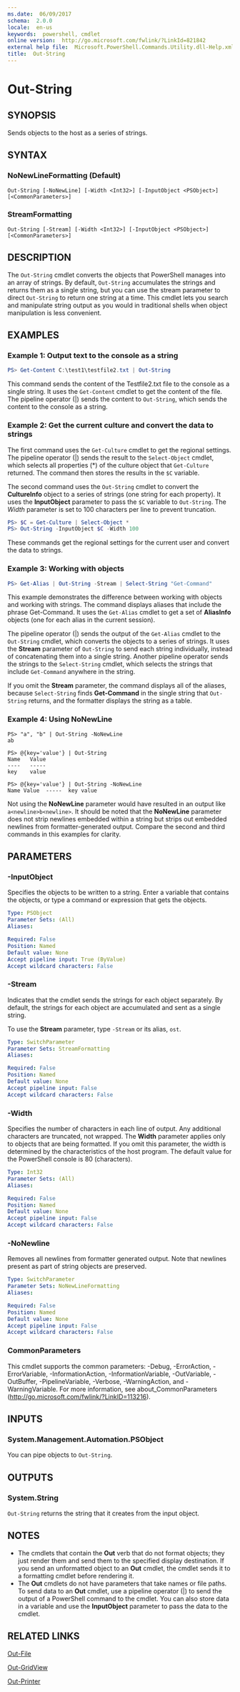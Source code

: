 ```yaml
---
ms.date:  06/09/2017
schema:  2.0.0
locale:  en-us
keywords:  powershell, cmdlet
online version:  http://go.microsoft.com/fwlink/?LinkId=821842
external help file:  Microsoft.PowerShell.Commands.Utility.dll-Help.xml
title:  Out-String
---
```


# Out-String

## SYNOPSIS

Sends objects to the host as a series of strings.

## SYNTAX

### NoNewLineFormatting (Default)

```
Out-String [-NoNewLine] [-Width <Int32>] [-InputObject <PSObject>] [<CommonParameters>]
```

### StreamFormatting

```
Out-String [-Stream] [-Width <Int32>] [-InputObject <PSObject>] [<CommonParameters>]
```

## DESCRIPTION

The `Out-String` cmdlet converts the objects that PowerShell manages into an array of strings.
By default, `Out-String` accumulates the strings and returns them as a single string, but you can use the stream parameter to direct `Out-String` to return one string at a time.
This cmdlet lets you search and manipulate string output as you would in traditional shells when object manipulation is less convenient.

## EXAMPLES

### Example 1: Output text to the console as a string

```powershell
PS> Get-Content C:\test1\testfile2.txt | Out-String
```

This command sends the content of the Testfile2.txt file to the console as a single string.
It uses the `Get-Content` cmdlet to get the content of the file.
The pipeline operator (|) sends the content to `Out-String`, which sends the content to the console as a string.

### Example 2: Get the current culture and convert the data to strings

The first command uses the `Get-Culture` cmdlet to get the regional settings.
The pipeline operator (|) sends the result to the `Select-Object` cmdlet,
which selects all properties (*) of the culture object that `Get-Culture` returned.
The command then stores the results in the `$C` variable.

The second command uses the `Out-String` cmdlet to convert the **CultureInfo** object to a series of strings (one string for each property).
It uses the **InputObject** parameter to pass the `$C` variable to `Out-String`.
The *Width* parameter is set to 100 characters per line to prevent truncation.

```powershell
PS> $C = Get-Culture | Select-Object *
PS> Out-String -InputObject $C -Width 100
```

These commands get the regional settings for the current user and convert the data to strings.

### Example 3: Working with objects

```powershell
PS> Get-Alias | Out-String -Stream | Select-String "Get-Command"
```

This example demonstrates the difference between working with objects and working with strings.
The command displays aliases that include the phrase Get-Command.
It uses the `Get-Alias` cmdlet to get a set of **AliasInfo** objects (one for each alias in the current session).

The pipeline operator (|) sends the output of the `Get-Alias` cmdlet to the `Out-String` cmdlet, which converts the objects to a series of strings.
It uses the **Stream** parameter of `Out-String` to send each string individually, instead of concatenating them into a single string.
Another pipeline operator sends the strings to the `Select-String` cmdlet, which selects the strings that include `Get-Command` anywhere in the string.

If you omit the **Stream** parameter, the command displays all of the aliases, because `Select-String` finds **Get-Command** in the single string that `Out-String` returns, and the formatter displays the string as a table.

### Example 4: Using NoNewLine

```
PS> "a", "b" | Out-String -NoNewLine
ab

PS> @{key='value'} | Out-String
Name   Value
----   -----
key    value

PS> @{key='value'} | Out-String -NoNewLine
Name Value  -----  key value
```

Not using the **NoNewLine** parameter would have resulted in an output like `a<newline>b<newline>`.
It should be noted that the **NoNewLine** parameter does not strip newlines embedded within a string but strips out embedded newlines from formatter-generated output. Compare the second and third commands in this examples for clarity.

## PARAMETERS

### -InputObject

Specifies the objects to be written to a string.
Enter a variable that contains the objects, or type a command or expression that gets the objects.

```yaml
Type: PSObject
Parameter Sets: (All)
Aliases:

Required: False
Position: Named
Default value: None
Accept pipeline input: True (ByValue)
Accept wildcard characters: False
```

### -Stream

Indicates that the cmdlet sends the strings for each object separately.
By default, the strings for each object are accumulated and sent as a single string.

To use the **Stream** parameter, type `-Stream` or its alias, `ost`.

```yaml
Type: SwitchParameter
Parameter Sets: StreamFormatting
Aliases:

Required: False
Position: Named
Default value: None
Accept pipeline input: False
Accept wildcard characters: False
```

### -Width

Specifies the number of characters in each line of output.
Any additional characters are truncated, not wrapped.
The **Width** parameter applies only to objects that are being formatted.
If you omit this parameter, the width is determined by the characteristics of the host program.
The default value for the PowerShell console is 80 (characters).

```yaml
Type: Int32
Parameter Sets: (All)
Aliases:

Required: False
Position: Named
Default value: None
Accept pipeline input: False
Accept wildcard characters: False
```

### -NoNewline

Removes all newlines from formatter generated output.
Note that newlines present as part of string objects are preserved.

```yaml
Type: SwitchParameter
Parameter Sets: NoNewLineFormatting
Aliases:

Required: False
Position: Named
Default value: None
Accept pipeline input: False
Accept wildcard characters: False
```

### CommonParameters

This cmdlet supports the common parameters: -Debug, -ErrorAction, -ErrorVariable, -InformationAction, -InformationVariable, -OutVariable, -OutBuffer, -PipelineVariable, -Verbose, -WarningAction, and -WarningVariable. For more information, see about_CommonParameters (http://go.microsoft.com/fwlink/?LinkID=113216).

## INPUTS

### System.Management.Automation.PSObject

You can pipe objects to `Out-String`.

## OUTPUTS

### System.String

`Out-String` returns the string that it creates from the input object.

## NOTES

* The cmdlets that contain the **Out** verb that do not format objects;
they just render them and send them to the specified display destination.
If you send an unformatted object to an **Out** cmdlet, the cmdlet sends it to a formatting cmdlet before rendering it.
* The **Out** cmdlets do not have parameters that take names or file paths.
To send data to an **Out** cmdlet, use a pipeline operator (|) to send the output of a PowerShell command to the cmdlet.
You can also store data in a variable and use the **InputObject** parameter to pass the data to the cmdlet.

## RELATED LINKS

[Out-File](Out-File.md)

[Out-GridView](https://msdn.microsoft.com/en-us/powershell/reference/5.1/Microsoft.PowerShell.Utility/Out-GridView)

[Out-Printer](https://msdn.microsoft.com/en-us/powershell/reference/5.1/Microsoft.PowerShell.Utility/Out-Printer)